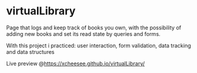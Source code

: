 # virtualLibrary

Page that logs and keep track of books you own, with the possibility
of adding new books and set its read state by queries and forms.

With this project i practiced: user interaction, form validation, data tracking and data structures

Live preview @https://xcheesee.github.io/virtualLibrary/
